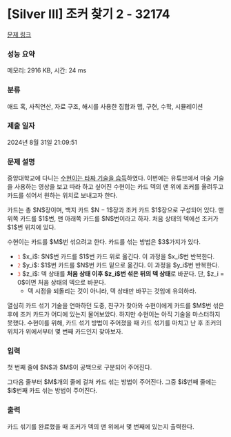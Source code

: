 # [Silver III] 조커 찾기 2 - 32174 

[문제 링크](https://www.acmicpc.net/problem/32174) 

### 성능 요약

메모리: 2916 KB, 시간: 24 ms

### 분류

애드 혹, 사칙연산, 자료 구조, 해시를 사용한 집합과 맵, 구현, 수학, 시뮬레이션

### 제출 일자

2024년 8월 31일 21:09:51

### 문제 설명

<p>중앙대학교에 다니는 <a href="/problem/24393">수현이는 타짜 기술을 습득</a>하였다. 이번에는 유튜브에서 마술 기술을 사용하는 영상을 보고 따라 하고 싶어진 수현이는 카드 덱의 맨 위에 조커를 올려두고 카드를 섞어서 원하는 위치로 보내고자 한다.</p>

<p>카드는 총 $N$장이며, 백지 카드 $N − 1$장과 조커 카드 $1$장으로 구성되어 있다. 맨 위쪽 카드를 $1$번, 맨 아래쪽 카드를 $N$번이라고 하자. 처음 상태의 덱에선 조커가 $1$번 위치에 있다.</p>

<p>수현이는 카드를 $M$번 섞으려고 한다. 카드를 섞는 방법은 $3$가지가 있다.</p>

<ul>
	<li><span style="color:#e74c3c;"><code>1</code></span> $x_i$: $N$번 카드를 $1$번 카드 위로 옮긴다. 이 과정을 $x_i$번 반복한다.</li>
	<li><span style="color:#e74c3c;"><code>2</code></span> $y_i$: $1$번 카드를 $N$번 카드 밑으로 옮긴다. 이 과정을 $y_i$번 반복한다.</li>
	<li><span style="color:#e74c3c;"><code>3</code></span> $z_i$: 덱 상태를 <strong>처음 상태 이후 $z_i$번 섞은 뒤의 덱 상태</strong>로 바꾼다. 단, $z_i = 0$이면 처음 상태의 덱으로 바꾼다.
	<ul>
		<li>덱 시점을 되돌리는 것이 아니라, 덱 상태만 바꾸는 것임에 유의하라. </li>
	</ul>
	</li>
</ul>

<p>열심히 카드 섞기 기술을 연마하던 도중, 친구가 찾아와 수현이에게 카드를 $M$번 섞은 후에 조커 카드가 어디에 있는지 물어보았다. 하지만 수현이는 아직 기술을 마스터하지 못했다. 수현이를 위해, 카드 섞기 방법이 주어졌을 때 카드 섞기를 마치고 난 후 조커의 위치가 위에서부터 몇 번째 카드인지 찾아보자.</p>

### 입력 

 <p>첫 번째 줄에 $N$과 $M$이 공백으로 구분되어 주어진다.</p>

<p>그다음 줄부터 $M$개의 줄에 걸쳐 카드 섞는 방법이 주어진다. 그중 $i$번째 줄에는 $i$번째 카드 섞는 방법이 주어진다.</p>

### 출력 

 <p>카드 섞기를 완료했을 때 조커가 덱의 맨 위에서 몇 번째에 있는지 출력한다.</p>

